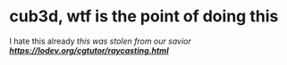 # cub3d, wtf is the point of doing this
I hate this already
*this was stolen from our savior **https://lodev.org/cgtutor/raycasting.html***